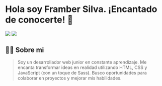 # Hola soy Framber Silva. ¡Encantado de conocerte! 👋

[![](https://img.shields.io/badge/LinkedIn-0077B5?style=for-the-badge&logo=linkedin&logoColor=white)](https://www.linkedin.com/in/frambersilva/)
[![](https://img.shields.io/badge/Página_Web-indigo?style=for-the-badge&logo=medium&logoColor=white)](https://www.frambersilva.com/)

## :man_technologist: Sobre mi

> Soy un desarrollador web junior en constante aprendizaje. Me encanta transformar ideas en realidad utilizando HTML, CSS y JavaScript (con un toque de Sass). Busco oportunidades para colaborar en proyectos y mejorar mis habilidades.
